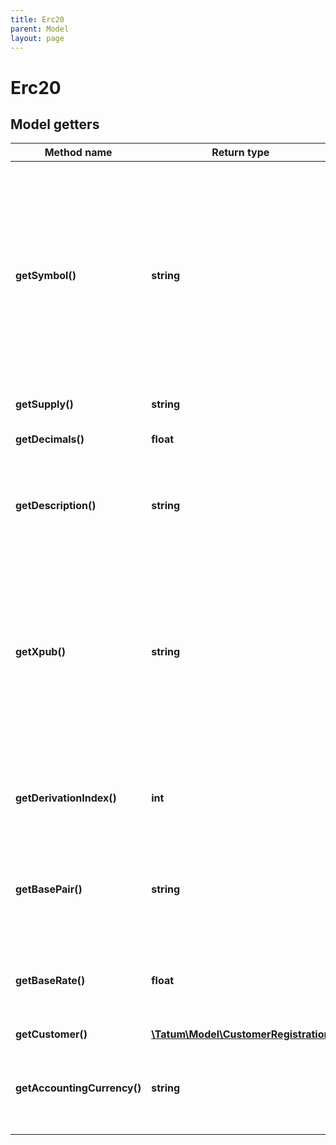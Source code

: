 ```yaml
---
title: Erc20
parent: Model
layout: page
---
```


# Erc20

## Model getters

Method name | Return type | Description | Notes
------------ | ------------- | ------------- | -------------
**getSymbol()** | **string** | The name of the token; used as an identifier within the Tatum platform and as a currency symbol on the blockchain<br/>The token name that you specify here must be the same as the token name in the <code>symbol</code> parameter of the smart contract that you <a href="https://apidoc.tatum.io/tag/Fungible-Tokens-(ERC-20-or-compatible)#operation/Erc20Deploy" target="_blank">are going to deploy or have already deployed</a> for this token. | ex.: `MY_TOKEN`
**getSupply()** | **string** | The supply of the token | ex.: `1000000.0`
**getDecimals()** | **float** | The number of decimal places that the token has | ex.: `8`
**getDescription()** | **string** | The description of the token; used as a description within the Tatum platform and as a currency name on the blockchain | ex.: `My Public Token`
**getXpub()** | **string** | The extended public key of the wallet from which a deposit address for the virtual account will be generated<br/><b>NOTE:</b> On Solana, you only can assign an existing address to the virtual account; use the <code>Erc20Address</code> schema of this API. | ex.: `xpub6EsCk1uU6cJzqvP9CdsTiJwT2rF748YkPnhv5Qo8q44DG7nn2vbyt48YRsNSUYS44jFCW9gwvD9kLQu9AuqXpTpM1c5hgg9PsuBLdeNncid`
**getDerivationIndex()** | **int** | The derivation index to use together with the extended public key to generate the deposit address | ex.: `0`
**getBasePair()** | **string** | The base pair for the virtual currency that represents the token; used to calculate the value of a transaction | ex.: `EUR`
**getBaseRate()** | **float** | The exchange rate for the base pair; one unit of the created virtual currency equals 1 unit of <code>basePair</code>*<code>baseRate</code> | ex.: `1` [optional] [default to 1]
**getCustomer()** | [**\Tatum\Model\CustomerRegistration**](../CustomerRegistration) |  | ex.: `null` [optional]
**getAccountingCurrency()** | **string** | The ISO 4217 code of the currency in which all transactions for the created virtual account will be billed | ex.: `USD` [optional] [default to 'EUR']


